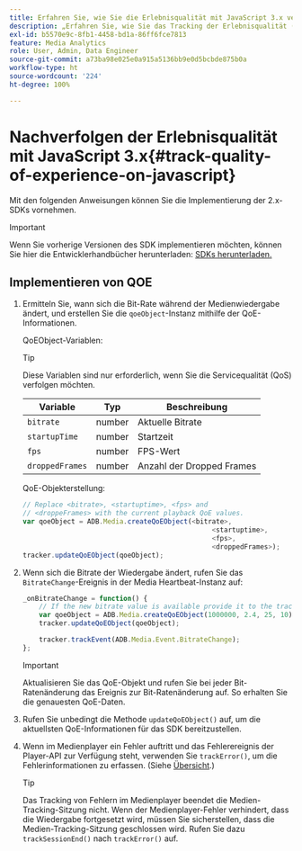 ```yaml
---
title: Erfahren Sie, wie Sie die Erlebnisqualität mit JavaScript 3.x verfolgen können.
description: „Erfahren Sie, wie Sie das Tracking der Erlebnisqualität (QoE, QoS) mit dem Medien-SDK in Browser-Programmen mit JavaScript 3x implementieren.“
exl-id: b5570e9c-8fb1-4458-bd1a-86ff6fce7813
feature: Media Analytics
role: User, Admin, Data Engineer
source-git-commit: a73ba98e025e0a915a5136bb9e0d5bcbde875b0a
workflow-type: ht
source-wordcount: '224'
ht-degree: 100%

---
```


# Nachverfolgen der Erlebnisqualität mit JavaScript 3.x{#track-quality-of-experience-on-javascript}

Mit den folgenden Anweisungen können Sie die Implementierung der 2.x-SDKs vornehmen.

>[!IMPORTANT]
>
>Wenn Sie vorherige Versionen des SDK implementieren möchten, können Sie hier die Entwicklerhandbücher herunterladen: [SDKs herunterladen.](/help/getting-started/download-sdks.md)

## Implementieren von QOE

1. Ermitteln Sie, wann sich die Bit-Rate während der Medienwiedergabe ändert, und erstellen Sie die `qoeObject`-Instanz mithilfe der QoE-Informationen.

   QoEObject-Variablen:

   >[!TIP]
   >
   >Diese Variablen sind nur erforderlich, wenn Sie die Servicequalität (QoS) verfolgen möchten.

   | Variable | Typ | Beschreibung |
   | --- | --- | --- |
   | `bitrate` | number | Aktuelle Bitrate |
   | `startupTime` | number | Startzeit |
   | `fps` | number | FPS-Wert |
   | `droppedFrames` | number | Anzahl der Dropped Frames |

   QoE-Objekterstellung:

   ```js
   // Replace <bitrate>, <startuptime>, <fps> and
   // <droppeFrames> with the current playback QoE values.
   var qoeObject = ADB.Media.createQoEObject(<bitrate>,
                                                  <startuptime>,
                                                  <fps>,
                                                  <droppedFrames>);
   tracker.updateQoEObject(qoeObject);
   ```

1. Wenn sich die Bitrate der Wiedergabe ändert, rufen Sie das `BitrateChange`-Ereignis in der Media Heartbeat-Instanz auf:

   ```js
   _onBitrateChange = function() {
       // If the new bitrate value is available provide it to the tracker.
       var qoeObject = ADB.Media.createQoEObject(1000000, 2.4, 25, 10);
       tracker.updateQoEObject(qoeObject);
   
       tracker.trackEvent(ADB.Media.Event.BitrateChange);
   };
   ```

   >[!IMPORTANT]
   >
   >Aktualisieren Sie das QoE-Objekt und rufen Sie bei jeder Bit-Ratenänderung das Ereignis zur Bit-Ratenänderung auf. So erhalten Sie die genauesten QoE-Daten.

1. Rufen Sie unbedingt die Methode `updateQoEObject()` auf, um die aktuellsten QoE-Informationen für das SDK bereitzustellen.
1. Wenn im Medienplayer ein Fehler auftritt und das Fehlerereignis der Player-API zur Verfügung steht, verwenden Sie `trackError()`, um die Fehlerinformationen zu erfassen. (Siehe [Übersicht](/help/use-cases/track-errors/track-errors-overview.md).)

   >[!TIP]
   >
   >Das Tracking von Fehlern im Medienplayer beendet die Medien-Tracking-Sitzung nicht. Wenn der Medienplayer-Fehler verhindert, dass die Wiedergabe fortgesetzt wird, müssen Sie sicherstellen, dass die Medien-Tracking-Sitzung geschlossen wird. Rufen Sie dazu `trackSessionEnd()` nach `trackError()` auf.
